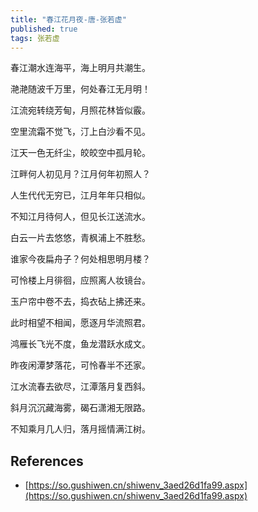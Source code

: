 ```yaml
---
title: "春江花月夜-唐-张若虚"
published: true
tags: 张若虚
---
```


春江潮水连海平，海上明月共潮生。

滟滟随波千万里，何处春江无月明！

江流宛转绕芳甸，月照花林皆似霰。

空里流霜不觉飞，汀上白沙看不见。

江天一色无纤尘，皎皎空中孤月轮。

江畔何人初见月？江月何年初照人？

人生代代无穷已，江月年年只相似。

不知江月待何人，但见长江送流水。

白云一片去悠悠，青枫浦上不胜愁。

谁家今夜扁舟子？何处相思明月楼？

可怜楼上月徘徊，应照离人妆镜台。

玉户帘中卷不去，捣衣砧上拂还来。

此时相望不相闻，愿逐月华流照君。

鸿雁长飞光不度，鱼龙潜跃水成文。

昨夜闲潭梦落花，可怜春半不还家。

江水流春去欲尽，江潭落月复西斜。

斜月沉沉藏海雾，碣石潇湘无限路。

不知乘月几人归，落月摇情满江树。

## References

- [https://so.gushiwen.cn/shiwenv_3aed26d1fa99.aspx](https://so.gushiwen.cn/shiwenv_3aed26d1fa99.aspx)